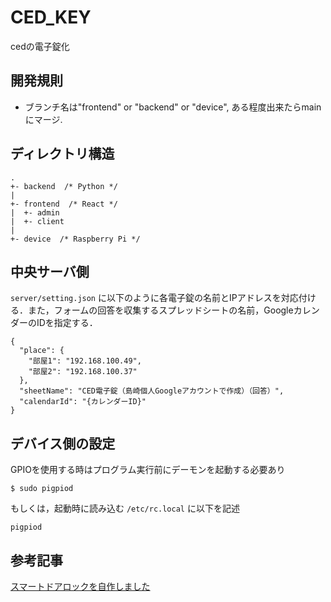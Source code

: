 # CED_KEY
cedの電子錠化

## 開発規則
* ブランチ名は"frontend" or "backend" or "device", ある程度出来たらmainにマージ.

## ディレクトリ構造
```
.
+- backend  /* Python */
|
+- frontend  /* React */
|  +- admin
|  +- client
|
+- device  /* Raspberry Pi */
```


## 中央サーバ側
`server/setting.json` に以下のように各電子錠の名前とIPアドレスを対応付ける．また，フォームの回答を収集するスプレッドシートの名前，GoogleカレンダーのIDを指定する．
```
{
  "place": {
    "部屋1": "192.168.100.49",
    "部屋2": "192.168.100.37"
  },
  "sheetName": "CED電子錠（島崎個人Googleアカウントで作成）（回答）",
  "calendarId": "{カレンダーID}"
}
```


## デバイス側の設定
GPIOを使用する時はプログラム実行前にデーモンを起動する必要あり
```
$ sudo pigpiod
```
もしくは，起動時に読み込む `/etc/rc.local` に以下を記述
```
pigpiod
```

## 参考記事
[スマートドアロックを自作しました](https://ehbtj.com/electronics/diy-smart-lock/)

